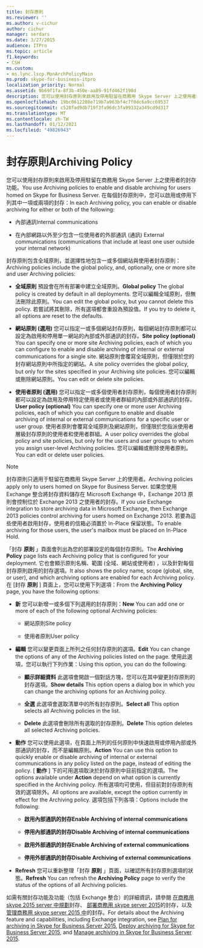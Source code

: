 ```yaml
---
title: 封存原則
ms.reviewer: ''
ms.author: v-cichur
author: cichur
manager: serdars
ms.date: 3/27/2015
audience: ITPro
ms.topic: article
f1.keywords:
- CSH
ms.custom:
- ms.lync.lscp.MonArchPolicyMain
ms.prod: skype-for-business-itpro
localization_priority: Normal
ms.assetid: 9b69f1fa-8f3b-450e-aa89-91fd462f198d
description: 您可以使用封存原則來啟用及停用駐留在商務用 Skype Server 上之使用者的封存功能。 在每個封存原則中，您可以啟用或停用下列其中一項或兩項的封存：
ms.openlocfilehash: 19bc0612208e719b7a963bf4c7f0dc6a9cc69537
ms.sourcegitcommit: c528fad9db719f3fa96dc3fa99332a349cd9d317
ms.translationtype: MT
ms.contentlocale: zh-TW
ms.lasthandoff: 01/12/2021
ms.locfileid: "49826943"
---
```

# <a name="archiving-policy"></a><span data-ttu-id="48500-104">封存原則</span><span class="sxs-lookup"><span data-stu-id="48500-104">Archiving Policy</span></span>
 
<span data-ttu-id="48500-105">您可以使用封存原則來啟用及停用駐留在商務用 Skype Server 上之使用者的封存功能。</span><span class="sxs-lookup"><span data-stu-id="48500-105">You use Archiving policies to enable and disable archiving for users homed on Skype for Business Server.</span></span> <span data-ttu-id="48500-106">在每個封存原則中，您可以啟用或停用下列其中一項或兩項的封存：</span><span class="sxs-lookup"><span data-stu-id="48500-106">In each Archiving policy, you can enable or disable archiving for either or both of the following:</span></span>
  
- <span data-ttu-id="48500-107">內部通訊</span><span class="sxs-lookup"><span data-stu-id="48500-107">Internal communications</span></span>
    
- <span data-ttu-id="48500-108">在內部網路以外至少包含一位使用者的外部通訊 (通訊) </span><span class="sxs-lookup"><span data-stu-id="48500-108">External communications (communications that include at least one user outside your internal network)</span></span>
    
<span data-ttu-id="48500-109">封存原則包含全域原則，並選擇性地包含一或多個網站與使用者封存原則：</span><span class="sxs-lookup"><span data-stu-id="48500-109">Archiving policies include the global policy, and, optionally, one or more site and user Archiving policies:</span></span>
  
- <span data-ttu-id="48500-110">**全域原則** 預設會在所有部署中建立全域原則。</span><span class="sxs-lookup"><span data-stu-id="48500-110">**Global policy** The global policy is created by default in all deployments.</span></span> <span data-ttu-id="48500-111">您可以編輯全域原則，但無法刪除此原則。</span><span class="sxs-lookup"><span data-stu-id="48500-111">You can edit the global policy, but you cannot delete this policy.</span></span> <span data-ttu-id="48500-112">若嘗試將其刪除，所有選項都會重設為預設值。</span><span class="sxs-lookup"><span data-stu-id="48500-112">If you try to delete it, all options are reset to the defaults.</span></span>
    
- <span data-ttu-id="48500-113">**網站原則 (選用)** 您可以指定一或多個網站封存原則，每個網站封存原則都可以設定為啟用和停用單一網站的內部或外部通訊的封存。</span><span class="sxs-lookup"><span data-stu-id="48500-113">**Site policy (optional)** You can specify one or more site Archiving policies, each of which you can configure to enable and disable archiving of internal or external communications for a single site.</span></span> <span data-ttu-id="48500-114">網站原則會覆寫全域原則，但僅限於您的封存網站原則中所指定的網站。</span><span class="sxs-lookup"><span data-stu-id="48500-114">A site policy overrides the global policy, but only for the sites specified in your Archiving site policies.</span></span> <span data-ttu-id="48500-115">您可以編輯或刪除網站原則。</span><span class="sxs-lookup"><span data-stu-id="48500-115">You can edit or delete site policies.</span></span>
    
- <span data-ttu-id="48500-116">**使用者原則 (選用)** 您可以指定一或多個使用者封存原則，每個使用者封存原則都可以設定為啟用及停用特定使用者或使用者群組的內部或外部通訊的封存。</span><span class="sxs-lookup"><span data-stu-id="48500-116">**User policy (optional)** You can specify one or more user Archiving policies, each of which you can configure to enable and disable archiving of internal or external communications for a specific user or user group.</span></span> <span data-ttu-id="48500-117">使用者原則會覆寫全域原則及網站原則，但僅限於您指派使用者層級封存原則的使用者和使用者群組。</span><span class="sxs-lookup"><span data-stu-id="48500-117">A user policy overrides the global policy and site policies, but only for the users and user groups to whom you assign user-level Archiving policies.</span></span> <span data-ttu-id="48500-118">您可以編輯或刪除使用者原則。</span><span class="sxs-lookup"><span data-stu-id="48500-118">You can edit or delete user policies.</span></span>
    
> [!NOTE]
> <span data-ttu-id="48500-119">封存原則只適用于駐留在商務用 Skype Server 上的使用者。</span><span class="sxs-lookup"><span data-stu-id="48500-119">Archiving policies apply only to users homed on Skype for Business Server.</span></span> <span data-ttu-id="48500-120">如果您使用 Exchange 整合將封存資料儲存在 Microsoft Exchange 中，Exchange 2013 原則會控制位於 Exchange 2013 之使用者的封存。</span><span class="sxs-lookup"><span data-stu-id="48500-120">If you use Exchange integration to store archiving data in Microsoft Exchange, then Exchange 2013 policies control archiving for users homed on Exchange 2013.</span></span> <span data-ttu-id="48500-121">若要為這些使用者啟用封存，使用者的信箱必須置於 In-Place 保留狀態。</span><span class="sxs-lookup"><span data-stu-id="48500-121">To enable archiving for those users, the user's mailbox must be placed on In-Place Hold.</span></span> 
  
<span data-ttu-id="48500-122">「封存 **原則** 」頁面會列出為您的部署設定的每個封存原則。</span><span class="sxs-lookup"><span data-stu-id="48500-122">The **Archiving Policy** page lists each Archiving policy that is configured for your deployment.</span></span> <span data-ttu-id="48500-123">它也會顯示原則名稱、範圍 (全域、網站或使用者) ，以及針對每個封存原則啟用的封存選項。</span><span class="sxs-lookup"><span data-stu-id="48500-123">It also shows the policy name, scope (global, site, or user), and which archiving options are enabled for each Archiving policy.</span></span> <span data-ttu-id="48500-124">在 [封存 **原則** ] 頁面上，您可以使用下列選項：</span><span class="sxs-lookup"><span data-stu-id="48500-124">From the **Archiving Policy** page, you have the following options:</span></span>
- <span data-ttu-id="48500-125">**新** 您可以新增一或多個下列選用的封存原則：</span><span class="sxs-lookup"><span data-stu-id="48500-125">**New** You can add one or more of each of the following optional Archiving policies:</span></span>
    
  - <span data-ttu-id="48500-126">網站原則</span><span class="sxs-lookup"><span data-stu-id="48500-126">Site policy</span></span>
    
  - <span data-ttu-id="48500-127">使用者原則</span><span class="sxs-lookup"><span data-stu-id="48500-127">User policy</span></span>
    
- <span data-ttu-id="48500-128">**編輯** 您可以變更頁面上所列之任何封存原則的選項。</span><span class="sxs-lookup"><span data-stu-id="48500-128">**Edit** You can change the options of any of the Archiving policies listed on the page.</span></span> <span data-ttu-id="48500-129">使用此選項，您可以執行下列作業：</span><span class="sxs-lookup"><span data-stu-id="48500-129">Using this option, you can do the following:</span></span>
    
  - <span data-ttu-id="48500-130">**顯示詳細資料** 此選項會開啟一個對話方塊，您可以在其中變更封存原則的封存選項。</span><span class="sxs-lookup"><span data-stu-id="48500-130">**Show details** This option opens a dialog box in which you can change the archiving options for an Archiving policy.</span></span>
    
  - <span data-ttu-id="48500-131">**全選** 此選項會選取清單中的所有封存原則。</span><span class="sxs-lookup"><span data-stu-id="48500-131">**Select all** This option selects all Archiving policies in the list.</span></span>
    
  - <span data-ttu-id="48500-132">**Delete** 此選項會刪除所有選取的封存原則。</span><span class="sxs-lookup"><span data-stu-id="48500-132">**Delete** This option deletes all selected Archiving policies.</span></span>
    
- <span data-ttu-id="48500-133">**動作** 您可以使用此選項，在頁面上所列的任何原則中快速啟用或停用內部或外部通訊的封存，而不是編輯原則。</span><span class="sxs-lookup"><span data-stu-id="48500-133">**Action** You can use this option to quickly enable or disable archiving of internal or external communications in any policy listed on the page, instead of editing the policy.</span></span> <span data-ttu-id="48500-134">[ **動作** ] 下的可用選項取決於封存原則中目前指定的選項。</span><span class="sxs-lookup"><span data-stu-id="48500-134">The options available under **Action** depend on what option is currently specified in the Archiving policy.</span></span> <span data-ttu-id="48500-135">所有選項均可使用，但目前對封存原則有效的選項除外。</span><span class="sxs-lookup"><span data-stu-id="48500-135">All options are available, except the option currently in effect for the Archiving policy.</span></span> <span data-ttu-id="48500-136">選項包括下列各項：</span><span class="sxs-lookup"><span data-stu-id="48500-136">Options include the following:</span></span>
    
  - <span data-ttu-id="48500-137">**啟用內部通訊的封存**</span><span class="sxs-lookup"><span data-stu-id="48500-137">**Enable Archiving of internal communications**</span></span>
    
  - <span data-ttu-id="48500-138">**停用內部通訊的封存**</span><span class="sxs-lookup"><span data-stu-id="48500-138">**Disable Archiving of internal communications**</span></span>
    
  - <span data-ttu-id="48500-139">**啟用外部通訊的封存**</span><span class="sxs-lookup"><span data-stu-id="48500-139">**Enable Archiving of external communications**</span></span>
    
  - <span data-ttu-id="48500-140">**停用外部通訊的封存**</span><span class="sxs-lookup"><span data-stu-id="48500-140">**Disable Archiving of external communications**</span></span>
    
- <span data-ttu-id="48500-141">**Refresh** 您可以重新整理「封存 **原則** 」頁面，以確認所有封存原則選項的狀態。</span><span class="sxs-lookup"><span data-stu-id="48500-141">**Refresh** You can refresh the **Archiving Policy** page to verify the status of the options of all Archiving policies.</span></span>
    
<span data-ttu-id="48500-142">如需有關封存功能及功能（包括 Exchange 整合）的詳細資訊，請參閱 [在商務用 skype 2015 server 中規劃](../../plan-your-deployment/archiving/archiving.md)封存、 [部署商務用 skype server 2015](../../deploy/deploy-archiving/deploy-archiving.md)的封存，以及 [管理商務用 skype server 2015 中](../../manage/archiving/archiving.md)的封存。</span><span class="sxs-lookup"><span data-stu-id="48500-142">For details about the Archiving feature and capabilities, including Exchange integration, see [Plan for archiving in Skype for Business Server 2015](../../plan-your-deployment/archiving/archiving.md), [Deploy archiving for Skype for Business Server 2015](../../deploy/deploy-archiving/deploy-archiving.md), and [Manage archiving in Skype for Business Server 2015](../../manage/archiving/archiving.md).</span></span>

